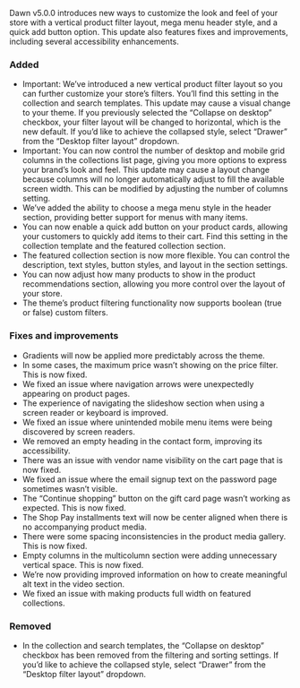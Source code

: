 Dawn v5.0.0 introduces new ways to customize the look and feel of your store with a vertical product filter layout, mega menu header style, and a quick add button option. This update also features fixes and improvements, including several accessibility enhancements. 

### Added
- Important: We’ve introduced a new vertical product filter layout so you can further customize your store’s filters. You’ll find this setting in the collection and search templates. This update may cause a visual change to your theme. If you previously selected the “Collapse on desktop” checkbox, your filter layout will be changed to horizontal, which is the new default. If you’d like to achieve the collapsed style, select “Drawer” from the “Desktop filter layout” dropdown. 
- Important: You can now control the number of desktop and mobile grid columns in the collections list page, giving you more options to express your brand’s look and feel. This update may cause a layout change because columns will no longer automatically adjust to fill the available screen width. This can be modified by adjusting the number of columns setting.
- We’ve added the ability to choose a mega menu style in the header section, providing better support for menus with many items. 
- You can now enable a quick add button on your product cards, allowing your customers to quickly add items to their cart. Find this setting in the collection template and the featured collection section. 
- The featured collection section is now more flexible. You can control the description, text styles, button styles, and layout in the section settings. 
- You can now adjust how many products to show in the product recommendations section, allowing you more control over the layout of your store. 
- The theme’s product filtering functionality now supports boolean (true or false) custom filters. 

### Fixes and improvements
- Gradients will now be applied more predictably across the theme. 
- In some cases, the maximum price wasn’t showing on the price filter. This is now fixed. 
- We fixed an issue where navigation arrows were unexpectedly appearing on product pages. 
- The experience of navigating the slideshow section when using a screen reader or keyboard is improved. 
- We fixed an issue where unintended mobile menu items were being discovered by screen readers. 
- We removed an empty heading in the contact form, improving its accessibility. 
- There was an issue with vendor name visibility on the cart page that is now fixed. 
- We fixed an issue where the email signup text on the password page sometimes wasn’t visible. 
- The “Continue shopping” button on the gift card page wasn’t working as expected. This is now fixed. 
- The Shop Pay installments text will now be center aligned when there is no accompanying product media. 
- There were some spacing inconsistencies in the product media gallery. This is now fixed.
- Empty columns in the multicolumn section were adding unnecessary vertical space. This is now fixed. 
- We’re now providing improved information on how to create meaningful alt text in the video section. 
- We fixed an issue with making products full width on featured collections. 

### Removed
- In the collection and search templates, the “Collapse on desktop” checkbox has been removed from the filtering and sorting settings. If you’d like to achieve the collapsed style, select “Drawer” from the “Desktop filter layout” dropdown. 
